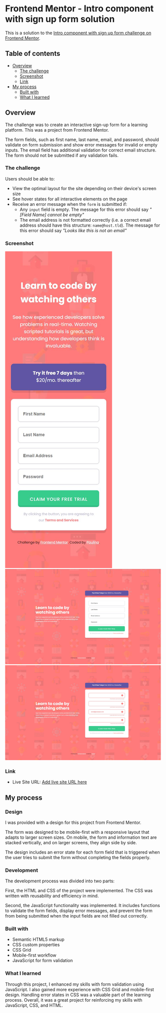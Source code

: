 # Frontend Mentor - Intro component with sign up form solution

This is a solution to the [Intro component with sign up form challenge on Frontend Mentor](https://www.frontendmentor.io/challenges/intro-component-with-signup-form-5cf91bd49edda32581d28fd1). 

## Table of contents

- [Overview](#overview)
  - [The challenge](#the-challenge)
  - [Screenshot](#screenshot)
  - [Link](#link)
- [My process](#my-process)
  - [Built with](#built-with)
  - [What I learned](#what-i-learned)


## Overview
The challenge was to create an interactive sign-up form for a learning platform. This was a project from Frontend Mentor.

The form fields, such as first name, last name, email, and password, should validate on form submission and show error messages for invalid or empty inputs. The email field has additional validation for correct email structure. The form should not be submitted if any validation fails.

### The challenge

Users should be able to:

- View the optimal layout for the site depending on their device's screen size
- See hover states for all interactive elements on the page
- Receive an error message when the `form` is submitted if:
  - Any `input` field is empty. The message for this error should say *"[Field Name] cannot be empty"*
  - The email address is not formatted correctly (i.e. a correct email address should have this structure: `name@host.tld`). The message for this error should say *"Looks like this is not an email"*

### Screenshot

![](images/intro-component-with-signup-form-mobile.JPG)
![](images/intro-component-with-signup-form-desktop.JPG)
![](images/intro-component-with-signup-form-active-states.JPG)


### Link

- Live Site URL: [Add live site URL here](https://your-live-site-url.com)

## My process

### Design
I was provided with a design for this project from Frontend Mentor.

The form was designed to be mobile-first with a responsive layout that adapts to larger screen sizes. On mobile, the form and information text are stacked vertically, and on larger screens, they align side by side.

The design includes an error state for each form field that is triggered when the user tries to submit the form without completing the fields properly.

### Development
The development process was divided into two parts:

First, the HTML and CSS of the project were implemented. The CSS was written with reusability and efficiency in mind.

Second, the JavaScript functionality was implemented. It includes functions to validate the form fields, display error messages, and prevent the form from being submitted when the input fields are not filled out correctly.

### Built with

- Semantic HTML5 markup
- CSS custom properties
- CSS Grid
- Mobile-first workflow
- JavaScript for form validation

### What I learned

Through this project, I enhanced my skills with form validation using JavaScript. I also gained more experience with CSS Grid and mobile-first design. Handling error states in CSS was a valuable part of the learning process. Overall, it was a great project for reinforcing my skills with JavaScript, CSS, and HTML.

